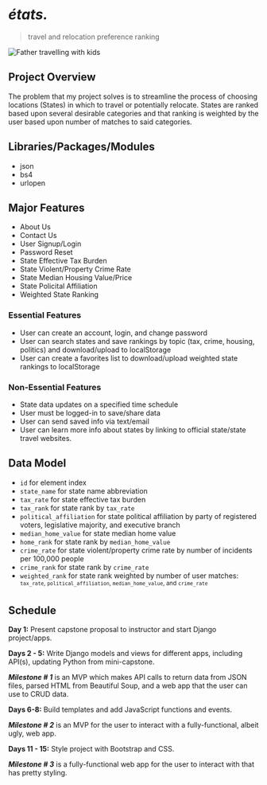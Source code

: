 # *états.*
>travel and relocation preference ranking

![Father travelling with kids](https://user-images.githubusercontent.com/24633211/213829029-8bf1dccf-1b26-4fd4-b063-ad7d9981dbff.jpg)

## Project Overview
The problem that my project solves is to streamline the process of choosing locations (States) in which to travel or potentially relocate.  States are ranked based upon several desirable categories and that ranking is weighted by the user based upon number of matches to said categories.

## Libraries/Packages/Modules
- json
- bs4
- urlopen

## Major Features
- About Us
- Contact Us
- User Signup/Login
- Password Reset
- State Effective Tax Burden
- State Violent/Property Crime Rate
- State Median Housing Value/Price 
- State Policital Affiliation
- Weighted State Ranking

### Essential Features
- User can create an account, login, and change password
- User can search states and save rankings by topic (tax, crime, housing, politics) and download/upload to localStorage
- User can create a favorites list to download/upload weighted state rankings to localStorage

### Non-Essential Features
- State data updates on a specified time schedule
- User must be logged-in to save/share data
- User can send saved info via text/email
- User can learn more info about states by linking to official state/state travel websites.

## Data Model
- `id` for element index
- `state_name` for state name abbreviation
- `tax_rate` for state effective tax burden
- `tax_rank` for state rank by `tax_rate`
- `political_affiliation` for state political affiliation by party of registered voters, legislative majority, and executive branch
- `median_home_value` for state median home value
- `home_rank` for state rank by `median_home_value`
- `crime_rate` for state violent/property crime rate by number of incidents per 100,000 people
- `crime_rank` for state rank by `crime_rate`
- `weighted_rank` for state rank weighted by number of user matches: <sup>`tax_rate`, `political_affiliation`, `median_home_value`, and `crime_rate`</sup>

## Schedule
**Day 1:**  Present capstone proposal to instructor and start Django project/apps.

**Days 2 - 5:**  Write Django models and views for different apps, including API(s), updating Python from mini-capstone.

**_Milestone # 1_** is an MVP which makes API calls to return data from JSON files, parsed HTML from Beautiful Soup, and a web app that the user can use to CRUD data.

**Days 6-8:**  Build templates and add JavaScript functions and events.

**_Milestone # 2_** is an MVP for the user to interact with a fully-functional, albeit ugly, web app. 

**Days 11 - 15:**  Style project with Bootstrap and CSS.

**_Milestone # 3_** is a fully-functional web app for the user to interact with that has pretty styling.
